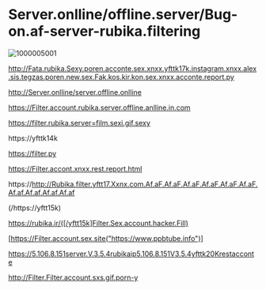 # Server.onlline/offline.server/Bug-on.af-server-rubika.filtering

![1000005001](https://github.com/huvakhashtrah/Yftt15k/assets/160272826/d20583a7-e246-47f9-9041-1d79452ed768)



http://Fata.rubika.Sexy.poren.acconte.sex.xnxx.yfttk17k.instagram.xnxx.alex.sis.tegzas.poren.new.sex.Fak.kos.kir.kon.sex.xnxx.acconte.report.py


http://Server.onlline/server.offline.onlline


https://Filter.account.rubika.server.offline.anlline.in.com

https://filter.rubika.server=film.sexi.gif.sexy

https://yfttk14k

https://filter.py


https://Filter.accont.xnxx.rest.report.html


https://http://Rubika.filter.yftt17.Xxnx.com.Af.aF.Af.aF.Af.aF.Af.aF.Af.aF.Af.aF.Af.af.Af.af.Af.af.Af.af


(/https://yftt15k)



https://rubika.ir/([/yftt15k]Filter.Sex.account.hacker.Fill)



[https://Filter.account.sex.site("https://www.ppbtube.info")]


https://5.106.8.151server.V.3.5.4rubikaip5.106.8.151V3.5.4yfttk20Krestacconte


http://Filter.Filter.account.sxs.gif.porn-y

